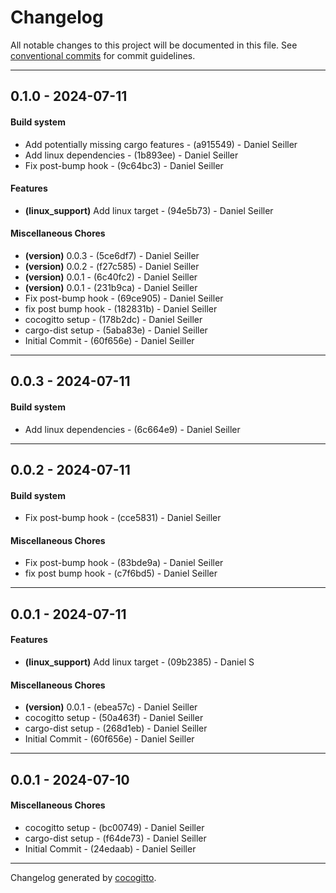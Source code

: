 # Changelog
All notable changes to this project will be documented in this file. See [conventional commits](https://www.conventionalcommits.org/) for commit guidelines.

- - -
## 0.1.0 - 2024-07-11
#### Build system
- Add potentially missing cargo features - (a915549) - Daniel Seiller
- Add linux dependencies - (1b893ee) - Daniel Seiller
- Fix post-bump hook - (9c64bc3) - Daniel Seiller
#### Features
- **(linux_support)** Add linux target - (94e5b73) - Daniel Seiller
#### Miscellaneous Chores
- **(version)** 0.0.3 - (5ce6df7) - Daniel Seiller
- **(version)** 0.0.2 - (f27c585) - Daniel Seiller
- **(version)** 0.0.1 - (6c40fc2) - Daniel Seiller
- **(version)** 0.0.1 - (231b9ca) - Daniel Seiller
- Fix post-bump hook - (69ce905) - Daniel Seiller
- fix post bump hook - (182831b) - Daniel Seiller
- cocogitto setup - (178b2dc) - Daniel Seiller
- cargo-dist setup - (5aba83e) - Daniel Seiller
- Initial Commit - (60f656e) - Daniel Seiller

- - -

## 0.0.3 - 2024-07-11
#### Build system
- Add linux dependencies - (6c664e9) - Daniel Seiller

- - -

## 0.0.2 - 2024-07-11
#### Build system
- Fix post-bump hook - (cce5831) - Daniel Seiller
#### Miscellaneous Chores
- Fix post-bump hook - (83bde9a) - Daniel Seiller
- fix post bump hook - (c7f6bd5) - Daniel Seiller

- - -

## 0.0.1 - 2024-07-11
#### Features
- **(linux_support)** Add linux target - (09b2385) - Daniel S
#### Miscellaneous Chores
- **(version)** 0.0.1 - (ebea57c) - Daniel Seiller
- cocogitto setup - (50a463f) - Daniel Seiller
- cargo-dist setup - (268d1eb) - Daniel Seiller
- Initial Commit - (60f656e) - Daniel Seiller

- - -

## 0.0.1 - 2024-07-10
#### Miscellaneous Chores
- cocogitto setup - (bc00749) - Daniel Seiller
- cargo-dist setup - (f64de73) - Daniel Seiller
- Initial Commit - (24edaab) - Daniel Seiller

- - -

Changelog generated by [cocogitto](https://github.com/cocogitto/cocogitto).